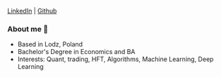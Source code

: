 


[LinkedIn](https://www.linkedin.com/in/patrycjakawalczewska/) | [Github](https://github.com/patrycjakawalczewska)

### About me :raised_hands:

* Based in Lodz, Poland
* Bachelor's Degree in Economics and BA
* Interests: Quant, trading, HFT, Algorithms, Machine Learning, Deep Learning
